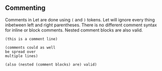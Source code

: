 ## Commenting
Comments in Let are done using `(` and `)` tokens. Let will ignore every thing inbetween left and right parentheses. There is no different comment syntax for inline or block comments. 
Nested comment blocks are also valid.

```
(this is a comment line)

(comments could as well 
be spread over 
multiple lines)

(also (nested (comment blocks) are) valid)
```
